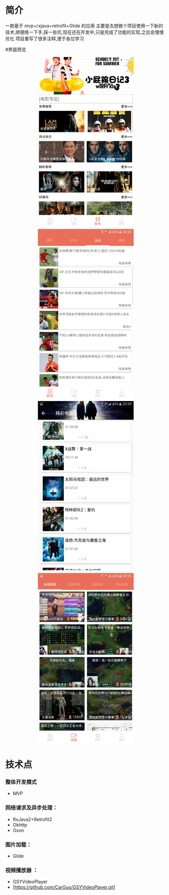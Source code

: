 # 简介
一款基于 mvp+rxjava+retrofit+Glide 的应用
主要是去想做个项目使用一下新的技术,顺便练一下手,踩一些坑,现在还在开发中,只是完成了功能的实现,之后会慢慢优化
项目重写了很多注释,便于各位学习

#界面预览
<div width = "300" height = "533" align="center">
<img src="https://github.com/JustOneCoder/funny/blob/master/img-folder/funny1.png?raw=true" width = "300" height = "533"alt="图片总览"/>
<img src="https://github.com/JustOneCoder/funny/blob/master/img-folder/funny2.png?raw=true" width = "300" height = "533"alt="图片总览"/>
</div>
<div width = "300" height = "533" align="center">
<img src="https://github.com/JustOneCoder/funny/blob/master/img-folder/funny3.png?raw=true" width = "300" height = "533"alt="图片总览"/>
<img src="https://github.com/JustOneCoder/funny/blob/master/img-folder/funny4.png?raw=true" width = "300" height = "533"alt="图片总览"/>
</div>

# 技术点
### 整体开发模式
- MVP

### 网络请求及异步处理：
- RxJava2+Retrofit2
- Okhttp
- Gson

### 图片加载：
- Glide

### 视频播放器 ：
- GSYVideoPlayer
- [https://github.com/CarGuo/GSYVideoPlayer.git]



